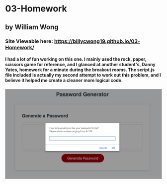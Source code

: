 # 03-Homework
## by William Wong
### Site Viewable here: https://billycwong19.github.io/03-Homework/
#### I had a lot of fun working on this one. I mainly used the rock, paper, scissors game for reference, and I glanced at another student's, Danny Yates, homework for a minute during the breakout rooms. The script.js file included is actually my second attempt to work out this problem, and I believe it helped me create a cleaner more logical code. 
##### ![ScreenShot](./images/screenshot.png "screenshot of homework 3")